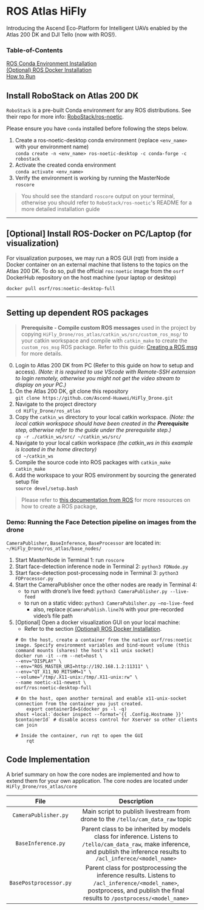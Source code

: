 # ROS Atlas HiFly
Introducing the Ascend Eco-Platform for Intelligent UAVs enabled by the Atlas 200 DK and DJI Tello (now with ROS!).


### Table-of-Contents
[ROS Conda Environment Installation](#install-ros-on-atlass-200-dk)<br>
[(Optional) ROS Docker Installation](#[optional]-install-ros-docker)<br>
[How to Run](#how-to-run-the-core-ROS-Nodes)

## Install RoboStack on Atlas 200 DK
`RoboStack` is a pre-built Conda environment for any ROS distributions. See their repo for more info: [RoboStack/ros-noetic](https://github.com/RoboStack/ros-noetic).<br>

Please ensure you have `conda` installed before following the steps below.


1. Create a ros-noetic-desktop conda environment (replace `<env_name>` with your environment name)<br>
 `conda create -n <env_name> ros-noetic-desktop -c conda-forge -c robostack`
2. Activate the created conda environment<br>
 `conda activate <env_name>`
3. Verify the environment is working by running the MasterNode<br>
 `roscore`<br>
> You should see the standard `roscore` output on your terminal, otherwise you should refer to `RoboStack/ros-noetic`'s README for a more detailed installation guide
<hr>


## [Optional] Install ROS-Docker on PC/Laptop (for visualization) 

For visualization purposes, we may run a ROS GUI (rqt) from inside a Docker container on an external machine that listens to the topics on the Atlas 200 DK. 
To do so, pull the official `ros:noetic` image from the `osrf` DockerHub repository on the host machine (your laptop or desktop)
```
docker pull osrf/ros:noetic-desktop-full
```
<hr>

## Setting up dependent ROS packages

> **Prerequisite - Compile custom ROS messages** used in the project by copying `HiFly_Drone/ros_atlas/catkin_ws/src/custom_ros_msg/` to your catkin workspace and compile with `catkin_make` to create the `custom_ros_msg` ROS package. Refer to this guide: [Creating a ROS msg](http://wiki.ros.org/ROS/Tutorials/CreatingMsgAndSrv) for more details.

0. Login to Atlas 200 DK from PC (Refer to this guide on how to setup and access). _(Note: it is required to use VScode with Remote-SSH extension to login remotely, otherwise you might not get the video stream to display on your PC.)_
1. On the Atlas 200 DK, git clone this repository <br>
    `git clone https://github.com/Ascend-Huawei/HiFly_Drone.git`
2. Navigate to the project directory<br>
    `cd HiFly_Drone/ros_atlas`<br>
2. Copy the `catkin_ws` directory to your local catkin workspace. _(Note: the local catkin workspace should have been created in the **Prerequisite** step, otherwise refer to the guide under the prerequisite step.)_ <br>
    `cp -r ./catkin_ws/src/ ~/catkin_ws/src/`
3. Navigate to your local catkin workspace _(the catkin_ws in this example is lcoated in the home directory)_ <br>
    `cd ~/catkin_ws`
4. Compile the source code into ROS packages with `catkin_make` <br>
    `catkin_make`
5. Add the workspace to your ROS environment by sourcing the generated setup file <br>
    `source devel/setup.bash`

> Please refer to [this documentation from ROS](http://wiki.ros.org/ROS/Tutorials/CreatingPackage) for more resources on how to create a ROS package, 


### Demo: Running the Face Detection pipeline on images from the drone
`CameraPublisher`, `BaseInference`, `BaseProcessor` are located in:
`~/HiFly_Drone/ros_atlas/base_nodes/`

1. Start MasterNode in Terminal 1: run `roscore`
2. Start face-detection inference node in Terminal 2: `python3 FDNode.py`
3. Start face-detection post-processing node in Terminal 3: `python3 FDProcessor.py`
4. Start the CameraPublisher once the other nodes are ready in Terminal 4: 
    - to run with drone’s live feed: `python3 CameraPublisher.py --live-feed`
    - to run on a static video: `python3 CameraPubilsher.py —no-live-feed`
        - also, replace `@CameraPublish.line76` with your pre-recorded video’s file path
5. [Optional] Open a docker visualization GUI on your local machine:
    - Refer to the section [(Optional) ROS Docker Installation](#install-ros-docker).
    ```
    # On the host, create a container from the native osrf/ros:noetic image. Specify environment variables and bind-mount volume (this command mounts (shares) the host's x11 unix socket)
	docker run -it --rm --net=host \
	--env="DISPLAY" \
	--env="ROS_MASTER_URI=http://192.168.1.2:11311" \
	--env="QT_X11_NO_MITSHM=1" \
	--volume="/tmp/.X11-unix:/tmp/.X11-unix:rw" \
	--name noetic-x11-newest \
	osrf/ros:noetic-desktop-full

    # On the host, open another terminal and enable x11-unix-socket connection from the container you just created.
        export containerId=$(docker ps -l -q)
	xhost +local:`docker inspect --format='{{ .Config.Hostname }}' $containerId` # disable access control for Xserver so other clients can join
   
    # Inside the container, run rqt to open the GUI
    	rqt
    ```
## Code Implementation
A brief summary on how the core nodes are implemented and how to extend them for your own application. The core nodes are located under `HiFly_Drone/ros_atlas/core`

|   File   |         Description           |
|:--------:|:-----------------------------:|
| `CameraPublisher.py`   | Main script to publish livestream from drone to the `/tello/cam_data_raw` topic |
| `BaseInference.py`     | Parent class to be inherited by models class for inference. Listens to `/tello/cam_data_raw`, make inference, and publish the inference results to `/acl_inferece/<model_name>`|
| `BasePostprocessor.py` | Parent class for postprocessing the inference results. Listens to `/acl_inference/<model_name>`, postprocess, and publish the final results to `/postprocess/<model_name>` |

